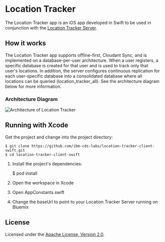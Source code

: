 # Location Tracker

The Location Tracker app is an iOS app developed in Swift to be used in conjunction with the [Location Tracker Server](https://github.com/ibm-cds-labs/location-tracker-server-nodejs).

## How it works

The Location Tracker app supports offline-first, Cloudant Sync, and is implemented on a database-per-user architecture. When a user registers, a specific database is created for that user and is used to track only that user's locations. In addition, the server configures continuous replication for each user-specific database into a consolidated database where all locations can be queried (location_tracker_all). See the architecture diagram below for more information.

### Architecture Diagram

![Architecture of Location Tracker](http://developer.ibm.com/clouddataservices/wp-content/uploads/sites/47/2016/05/locationTracker2ArchDiagram1Sm.png)

## Running with Xcode

Get the project and change into the project directory:

    $ git clone https://github.com/ibm-cds-labs/location-tracker-client-swift.git
    $ cd location-tracker-client-swift

1. Install the project's dependencies:

    $ pod install


2. Open the workspace in Xcode
3. Open AppConstants.swift
4. Change the baseUrl to point to your Location Tracker Server running on Bluemix

## License

Licensed under the [Apache License, Version 2.0](LICENSE.txt).
